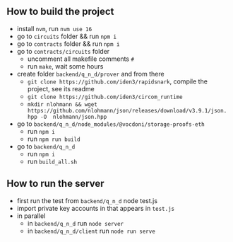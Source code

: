 ## How to build the project


- install `nvm`, run `nvm use 16`
- go to `circuits` folder && run `npm i`
- go to `contracts` folder && run `npm i`
- go to `contracts/circuits` folder
  - uncomment all makefile comments `#`
  - run `make`, wait some hours
- create folder `backend/q_n_d/prover` and from there
  - `git clone https://github.com/iden3/rapidsnark`, compile the project, see its readme
  - `git clone https://github.com/iden3/circom_runtime`
  - `mkdir nlohmann && wget https://github.com/nlohmann/json/releases/download/v3.9.1/json.hpp -O  nlohmann/json.hpp`
- go to `backend/q_n_d/node_modules/@vocdoni/storage-proofs-eth`
  - run `npm i`
  - run `npm run build`
- go to `backend/q_n_d`
  - run `npm i`
  - run `build_all.sh`

## How to run the server

- first run the test from `backend/q_n_d` 
  node test.js
- import private key accounts in that appears in `test.js`
- in parallel
	- in `backend/q_n_d` run `node server`
 	- in `backend/q_n_d/client` run `node run serve`
